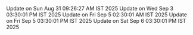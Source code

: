 Update on Sun Aug 31 09:26:27 AM IST 2025
Update on Wed Sep  3 03:30:01 PM IST 2025
Update on Fri Sep  5 02:30:01 AM IST 2025
Update on Fri Sep  5 03:30:01 PM IST 2025
Update on Sat Sep  6 03:30:01 PM IST 2025

